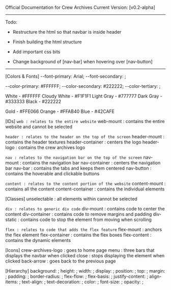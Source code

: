 Official Documentation for Crew Archives
Current Version: [v0.2-alpha]

---

Todo:
- Restructure the html so that navbar is inside header
- Finish building the html structure
- Add important css bits

- Change background of [nav-bar] when hovering over [nav-button]

---

[Colors & Fonts]
--font-primary: Arial;
--font-secondary: ;

--color-primary: #FFFFFF;
--color-secondary: #222222;
--color-tertiary: ;

White - #FFFFFF
Cloudy White - #F1F1F1
Light Gray - #777777
Dark Gray - #333333
Black - #222222

Gold - #FFE066
Orange - #FFAB40
Blue - #42CAFE

[IDs]
`web : relates to the entire website`
web-mount : contains the entire website and cannot be selected

`header : relates to the header on the top of the screen`
header-mount : contains the header textures
header-container : centers the logo
header-logo : contains the crew archives logo

`nav : relates to the navigation bar on the top of the screen`
nav-mount : contains the navigation bar
nav-container : centers the navigation bar
nav-bar : contains the tabs and keeps them centered
nav-button : contains the hoverable and clickable buttons

`content : relates to the content portion of the website`
content-mount : contains all the content
content-container : contains the individual elements

[Classes]
unselectable : all elements within cannot be selected

`div : relates to generic div code`
div-mount : contains code to center the content
div-container : contains code to remove margins and padding
div-static : contains code to stop the element from moving when scrolling

`flex : relates to code that adds the flex feature`
flex-mount : anchors the flex element
flex-container : contains the flex boxes
flex-content : contains the dynamic elements

[Icons]
crew-archives-logo : goes to home page
menu : three bars that displays the navbar when clicked
close : stops displaying the element when clicked
back-arrow : goes back to the previous page

[Hierarchy]
background: ;
height: ;
width: ;
display: ;
position: ;
top: ;
margin: ;
padding: ;
border-radius: ;
flex-flow: ;
flex-basis: ;
justify-content: ;
align-items: ;
text-align: ;
text-decoration: ;
color: ;
font-size: ;
opacity: ;






















